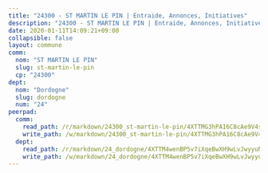 ```yaml
---
title: "24300 - ST MARTIN LE PIN | Entraide, Annonces, Initiatives"
description: "24300 - ST MARTIN LE PIN | Entraide, Annonces, Initiatives"
date: 2020-01-11T14:09:21+09:00
collapsible: false
layout: commune
comm:
  nom: "ST MARTIN LE PIN"
  slug: st-martin-le-pin
  cp: "24300"
dept:
  nom: "Dordogne"
  slug: dordogne
  num: "24"
peerpad:
  comm:
    read_path: /r/markdown/24300_st-martin-le-pin/4XTTMG3hPA16C8cAe9V4s6SuERVJZyVF1DPaG8MfwXaRGqdv7
    write_path: /w/markdown/24300_st-martin-le-pin/4XTTMG3hPA16C8cAe9V4s6SuERVJZyVF1DPaG8MfwXaRGqdv7-K3TgUcfbovAmmstkMZHoUiER944DMrYY9FYxDFAq4iiDWjEHppRetK4izLSauEniy6WYLL6EpdrWXmRBnc4sFhgE5nwxqsNVfW4PszJhufwJjWyCbMjg3kzBuepPzxgp3VW3USSb
  dept:
    read_path: /r/markdown/24_dordogne/4XTTM4wenBP5v7iXqeBwXH9wLvJwyyuNKzLxRyGzSZXmCuzgg
    write_path: /w/markdown/24_dordogne/4XTTM4wenBP5v7iXqeBwXH9wLvJwyyuNKzLxRyGzSZXmCuzgg-K3TgUusQQUSAmJPXozCTSBeqjqksxkVWGVxtHwEFrs5RuocQr8weKG2oQg7MVeg2F9Hhv7ggtBiBU8D9pdXEPa9M67VU3BzgAG9BCtQw3VY3Xcxk2YSegk3iUXMkpicGxxJr7mWp
---
```


